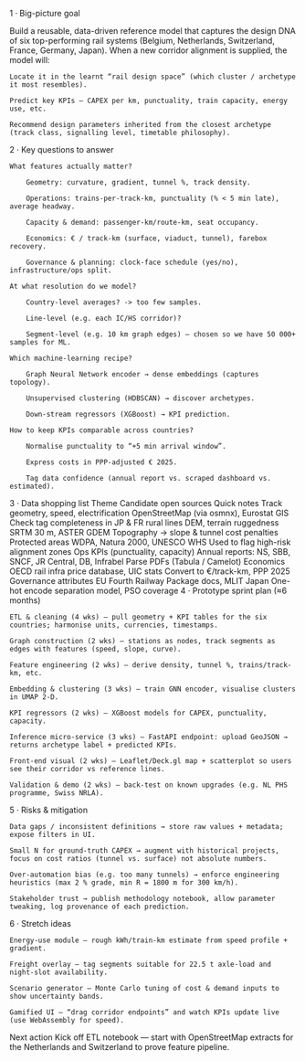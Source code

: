 1 · Big-picture goal

Build a reusable, data-driven reference model that captures the design DNA of six top-performing rail systems (Belgium, Netherlands, Switzerland, France, Germany, Japan).
When a new corridor alignment is supplied, the model will:

    Locate it in the learnt “rail design space” (which cluster / archetype it most resembles).

    Predict key KPIs – CAPEX per km, punctuality, train capacity, energy use, etc.

    Recommend design parameters inherited from the closest archetype (track class, signalling level, timetable philosophy).

2 · Key questions to answer

    What features actually matter?

        Geometry: curvature, gradient, tunnel %, track density.

        Operations: trains-per-track-km, punctuality (% < 5 min late), average headway.

        Capacity & demand: passenger-km/route-km, seat occupancy.

        Economics: € / track-km (surface, viaduct, tunnel), farebox recovery.

        Governance & planning: clock-face schedule (yes/no), infrastructure/ops split.

    At what resolution do we model?

        Country-level averages? -> too few samples.

        Line-level (e.g. each IC/HS corridor)?

        Segment-level (e.g. 10 km graph edges) – chosen so we have 50 000+ samples for ML.

    Which machine-learning recipe?

        Graph Neural Network encoder → dense embeddings (captures topology).

        Unsupervised clustering (HDBSCAN) → discover archetypes.

        Down-stream regressors (XGBoost) → KPI prediction.

    How to keep KPIs comparable across countries?

        Normalise punctuality to “+5 min arrival window”.

        Express costs in PPP-adjusted € 2025.

        Tag data confidence (annual report vs. scraped dashboard vs. estimated).

3 · Data shopping list
Theme	Candidate open sources	Quick notes
Track geometry, speed, electrification	OpenStreetMap (via osmnx), Eurostat GIS	Check tag completeness in JP & FR rural lines
DEM, terrain ruggedness	SRTM 30 m, ASTER GDEM	Topography → slope & tunnel cost penalties
Protected areas	WDPA, Natura 2000, UNESCO WHS	Used to flag high-risk alignment zones
Ops KPIs (punctuality, capacity)	Annual reports: NS, SBB, SNCF, JR Central, DB, Infrabel	Parse PDFs (Tabula / Camelot)
Economics	OECD rail infra price database, UIC stats	Convert to €/track-km, PPP 2025
Governance attributes	EU Fourth Railway Package docs, MLIT Japan	One-hot encode separation model, PSO coverage
4 · Prototype sprint plan (≈6 months)

    ETL & cleaning (4 wks) – pull geometry + KPI tables for the six countries; harmonise units, currencies, timestamps.

    Graph construction (2 wks) – stations as nodes, track segments as edges with features (speed, slope, curve).

    Feature engineering (2 wks) – derive density, tunnel %, trains/track-km, etc.

    Embedding & clustering (3 wks) – train GNN encoder, visualise clusters in UMAP 2-D.

    KPI regressors (2 wks) – XGBoost models for CAPEX, punctuality, capacity.

    Inference micro-service (3 wks) – FastAPI endpoint: upload GeoJSON → returns archetype label + predicted KPIs.

    Front-end visual (2 wks) – Leaflet/Deck.gl map + scatterplot so users see their corridor vs reference lines.

    Validation & demo (2 wks) – back-test on known upgrades (e.g. NL PHS programme, Swiss NRLA).

5 · Risks & mitigation

    Data gaps / inconsistent definitions → store raw values + metadata; expose filters in UI.

    Small N for ground-truth CAPEX → augment with historical projects, focus on cost ratios (tunnel vs. surface) not absolute numbers.

    Over-automation bias (e.g. too many tunnels) → enforce engineering heuristics (max 2 % grade, min R = 1800 m for 300 km/h).

    Stakeholder trust → publish methodology notebook, allow parameter tweaking, log provenance of each prediction.

6 · Stretch ideas

    Energy-use module – rough kWh/train-km estimate from speed profile + gradient.

    Freight overlay – tag segments suitable for 22.5 t axle-load and night-slot availability.

    Scenario generator – Monte Carlo tuning of cost & demand inputs to show uncertainty bands.

    Gamified UI – “drag corridor endpoints” and watch KPIs update live (use WebAssembly for speed).

Next action
Kick off ETL notebook — start with OpenStreetMap extracts for the Netherlands and Switzerland to prove feature pipeline.


